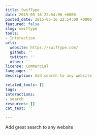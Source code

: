 ```yaml
---
title: SwifType
date: 2015-05-16 22:54:00 +0000
posted_date: 2015-05-16 22:54:00 +0000
featured: false
slug: swiftype
tools:
- Interaction
urls:
  website: https://swiftype.com/
  github: ''
  twitter: ''
  other: ''
license: Commercial
language: ''
description: Add search to any website

related_tools: []
tags:
interactions:
- search
resources: []
cat_test: ''

---
```

Add great search to any website

